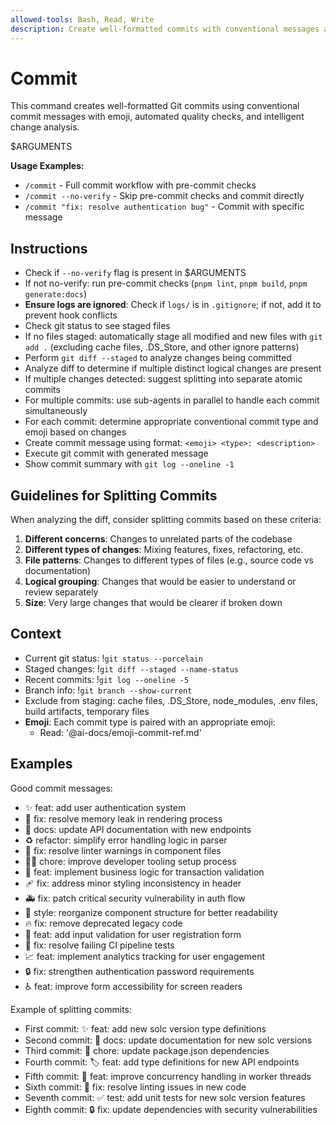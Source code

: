 ```yaml
---
allowed-tools: Bash, Read, Write
description: Create well-formatted commits with conventional messages and emoji
---
```


# Commit

This command creates well-formatted Git commits using conventional commit messages with emoji, automated quality checks, and intelligent change analysis.

$ARGUMENTS

**Usage Examples:**
- `/commit` - Full commit workflow with pre-commit checks
- `/commit --no-verify` - Skip pre-commit checks and commit directly
- `/commit "fix: resolve authentication bug"` - Commit with specific message

## Instructions
- Check if `--no-verify` flag is present in $ARGUMENTS
- If not no-verify: run pre-commit checks (`pnpm lint`, `pnpm build`, `pnpm generate:docs`)
- **Ensure logs are ignored**: Check if `logs/` is in `.gitignore`; if not, add it to prevent hook conflicts
- Check git status to see staged files
- If no files staged: automatically stage all modified and new files with `git add .` (excluding cache files, .DS_Store, and other ignore patterns)
- Perform `git diff --staged` to analyze changes being committed
- Analyze diff to determine if multiple distinct logical changes are present
- If multiple changes detected: suggest splitting into separate atomic commits
- For multiple commits: use sub-agents in parallel to handle each commit simultaneously
- For each commit: determine appropriate conventional commit type and emoji based on changes
- Create commit message using format: `<emoji> <type>: <description>`
- Execute git commit with generated message
- Show commit summary with `git log --oneline -1`

## Guidelines for Splitting Commits

When analyzing the diff, consider splitting commits based on these criteria:

1. **Different concerns**: Changes to unrelated parts of the codebase
2. **Different types of changes**: Mixing features, fixes, refactoring, etc.
3. **File patterns**: Changes to different types of files (e.g., source code vs documentation)
4. **Logical grouping**: Changes that would be easier to understand or review separately
5. **Size**: Very large changes that would be clearer if broken down

## Context
- Current git status: !`git status --porcelain`
- Staged changes: !`git diff --staged --name-status`
- Recent commits: !`git log --oneline -5`
- Branch info: !`git branch --show-current`
- Exclude from staging: cache files, .DS_Store, node_modules, .env files, build artifacts, temporary files
- **Emoji**: Each commit type is paired with an appropriate emoji:
    - Read: '@ai-docs/emoji-commit-ref.md'

## Examples

Good commit messages:
- ✨ feat: add user authentication system
- 🐛 fix: resolve memory leak in rendering process
- 📝 docs: update API documentation with new endpoints
- ♻️ refactor: simplify error handling logic in parser
- 🚨 fix: resolve linter warnings in component files
- 🧑‍💻 chore: improve developer tooling setup process
- 👔 feat: implement business logic for transaction validation
- 🩹 fix: address minor styling inconsistency in header
- 🚑️ fix: patch critical security vulnerability in auth flow
- 🎨 style: reorganize component structure for better readability
- 🔥 fix: remove deprecated legacy code
- 🦺 feat: add input validation for user registration form
- 💚 fix: resolve failing CI pipeline tests
- 📈 feat: implement analytics tracking for user engagement
- 🔒️ fix: strengthen authentication password requirements
- ♿️ feat: improve form accessibility for screen readers

Example of splitting commits:
- First commit: ✨ feat: add new solc version type definitions
- Second commit: 📝 docs: update documentation for new solc versions
- Third commit: 🔧 chore: update package.json dependencies
- Fourth commit: 🏷️ feat: add type definitions for new API endpoints
- Fifth commit: 🧵 feat: improve concurrency handling in worker threads
- Sixth commit: 🚨 fix: resolve linting issues in new code
- Seventh commit: ✅ test: add unit tests for new solc version features
- Eighth commit: 🔒️ fix: update dependencies with security vulnerabilities